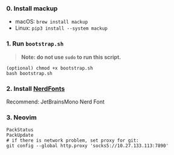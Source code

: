 ### 0. Install mackup

- macOS: `brew install mackup`
- Linux: `pip3 install --system mackup`

### 1. Run `bootstrap.sh`

> **Note: do not use `sudo` to run this script.**

```
(optional) chmod +x bootstrap.sh
bash bootstrap.sh
```

### 2. Install [NerdFonts](https://www.nerdfonts.com/)

Recommend: JetBrainsMono Nerd Font

### 3. Neovim

```
PackStatus
PackUpdate
# if there is network problem, set proxy for git:
git config --global http.proxy 'socks5://10.27.133.113:7890'
```
